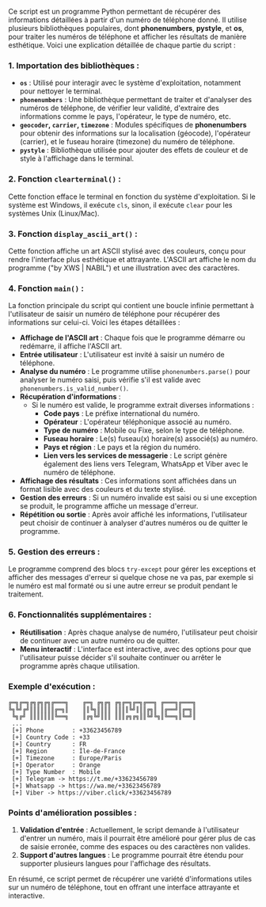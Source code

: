 Ce script est un programme Python permettant de récupérer des informations détaillées à partir d'un numéro de téléphone donné. Il utilise plusieurs bibliothèques populaires, dont **phonenumbers**, **pystyle**, et **os**, pour traiter les numéros de téléphone et afficher les résultats de manière esthétique. Voici une explication détaillée de chaque partie du script :

### 1. **Importation des bibliothèques :**
   - **`os`** : Utilisé pour interagir avec le système d'exploitation, notamment pour nettoyer le terminal.
   - **`phonenumbers`** : Une bibliothèque permettant de traiter et d'analyser des numéros de téléphone, de vérifier leur validité, d'extraire des informations comme le pays, l'opérateur, le type de numéro, etc.
   - **`geocoder`, `carrier`, `timezone`** : Modules spécifiques de **phonenumbers** pour obtenir des informations sur la localisation (géocode), l'opérateur (carrier), et le fuseau horaire (timezone) du numéro de téléphone.
   - **`pystyle`** : Bibliothèque utilisée pour ajouter des effets de couleur et de style à l'affichage dans le terminal.

### 2. **Fonction `clearterminal()` :**
   Cette fonction efface le terminal en fonction du système d'exploitation. Si le système est Windows, il exécute `cls`, sinon, il exécute `clear` pour les systèmes Unix (Linux/Mac).

### 3. **Fonction `display_ascii_art()` :**
   Cette fonction affiche un art ASCII stylisé avec des couleurs, conçu pour rendre l'interface plus esthétique et attrayante. L'ASCII art affiche le nom du programme ("by XWS | NABIL") et une illustration avec des caractères.

### 4. **Fonction `main()` :**
   La fonction principale du script qui contient une boucle infinie permettant à l'utilisateur de saisir un numéro de téléphone pour récupérer des informations sur celui-ci. Voici les étapes détaillées :
   - **Affichage de l'ASCII art** : Chaque fois que le programme démarre ou redémarre, il affiche l'ASCII art.
   - **Entrée utilisateur** : L'utilisateur est invité à saisir un numéro de téléphone.
   - **Analyse du numéro** : Le programme utilise `phonenumbers.parse()` pour analyser le numéro saisi, puis vérifie s'il est valide avec `phonenumbers.is_valid_number()`.
   - **Récupération d'informations** :
     - Si le numéro est valide, le programme extrait diverses informations :
       - **Code pays** : Le préfixe international du numéro.
       - **Opérateur** : L'opérateur téléphonique associé au numéro.
       - **Type de numéro** : Mobile ou Fixe, selon le type de téléphone.
       - **Fuseau horaire** : Le(s) fuseau(x) horaire(s) associé(s) au numéro.
       - **Pays et région** : Le pays et la région du numéro.
       - **Lien vers les services de messagerie** : Le script génère également des liens vers Telegram, WhatsApp et Viber avec le numéro de téléphone.
   - **Affichage des résultats** : Ces informations sont affichées dans un format lisible avec des couleurs et du texte stylisé.
   - **Gestion des erreurs** : Si un numéro invalide est saisi ou si une exception se produit, le programme affiche un message d'erreur.
   - **Répétition ou sortie** : Après avoir affiché les informations, l'utilisateur peut choisir de continuer à analyser d'autres numéros ou de quitter le programme.

### 5. **Gestion des erreurs :**
   Le programme comprend des blocs `try-except` pour gérer les exceptions et afficher des messages d'erreur si quelque chose ne va pas, par exemple si le numéro est mal formaté ou si une autre erreur se produit pendant le traitement.

### 6. **Fonctionnalités supplémentaires :**
   - **Réutilisation** : Après chaque analyse de numéro, l'utilisateur peut choisir de continuer avec un autre numéro ou de quitter.
   - **Menu interactif** : L'interface est interactive, avec des options pour que l'utilisateur puisse décider s'il souhaite continuer ou arrêter le programme après chaque utilisation.

### Exemple d'exécution :
   ```
   ╔═╗╔═╗╔╗╔╗╔╗╔═══╗    ╔═╗ ╔╗╔╗ ╔╗╔═╗╔═╗╔══╗ ╔═══╗╔═══╗
   ╚╗╚╝╔╝║║║║║║║╔═╗║    ║║╚╗║║║║ ║║║║╚╝║║║╔╗║ ║╔══╝║╔═╗║
    ╚╗╔╝ ║║║║║║║╚══╗    ║╔╗╚╝║║║ ║║║╔╗╔╗║║╚╝╚╗║╚══╗║╚═╝║
    ...
    [+] Phone        : +33623456789
    [+] Country Code : +33
    [+] Country      : FR
    [+] Region       : Île-de-France
    [+] Timezone     : Europe/Paris
    [+] Operator     : Orange
    [+] Type Number  : Mobile
    [+] Telegram -> https://t.me/+33623456789
    [+] Whatsapp -> https://wa.me/+33623456789
    [+] Viber -> https://viber.click/+33623456789
   ```

### Points d'amélioration possibles :
1. **Validation d'entrée** : Actuellement, le script demande à l'utilisateur d'entrer un numéro, mais il pourrait être amélioré pour gérer plus de cas de saisie erronée, comme des espaces ou des caractères non valides.
2. **Support d'autres langues** : Le programme pourrait être étendu pour supporter plusieurs langues pour l'affichage des résultats.

En résumé, ce script permet de récupérer une variété d'informations utiles sur un numéro de téléphone, tout en offrant une interface attrayante et interactive.
